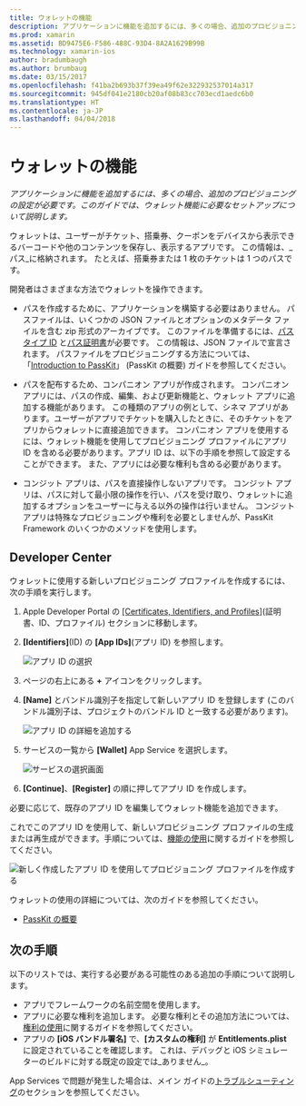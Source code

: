 ```yaml
---
title: ウォレットの機能
description: アプリケーションに機能を追加するには、多くの場合、追加のプロビジョニングの設定が必要です。 このガイドでは、ウォレット機能に必要なセットアップについて説明します。
ms.prod: xamarin
ms.assetid: BD9475E6-F586-488C-93D4-8A2A1629B99B
ms.technology: xamarin-ios
author: bradumbaugh
ms.author: brumbaug
ms.date: 03/15/2017
ms.openlocfilehash: f41ba2b693b37f39ea49f62e322932537014a317
ms.sourcegitcommit: 945df041e2180cb20af08b83cc703ecd1aedc6b0
ms.translationtype: HT
ms.contentlocale: ja-JP
ms.lasthandoff: 04/04/2018
---
```

# <a name="wallet-capabilities"></a>ウォレットの機能

_アプリケーションに機能を追加するには、多くの場合、追加のプロビジョニングの設定が必要です。このガイドでは、ウォレット機能に必要なセットアップについて説明します。_

ウォレットは、ユーザーがチケット、搭乗券、クーポンをデバイスから表示できるバーコードや他のコンテンツを保存し、表示するアプリです。 この情報は、_パス_に格納されます。 たとえば、搭乗券または 1 枚のチケットは 1 つのパスです。 

開発者はさまざまな方法でウォレットを操作できます。

*   パスを作成するために、アプリケーションを構築する必要はありません。 パスファイルは、いくつかの JSON ファイルとオプションのメタデータ ファイルを含む zip 形式のアーカイブです。 このファイルを準備するには、[パス タイプ ID](~/ios/platform/passkit.md) と[パス証明書](~/ios/platform/passkit.md)が必要です。 この情報は、JSON ファイルで宣言されます。 パスファイルをプロビジョニングする方法については、「[Introduction to PassKit](~/ios/platform/passkit.md)」 (PassKit の概要) ガイドを参照してください。

*   パスを配布するため、コンパニオン アプリが作成されます。 コンパニオン アプリには、パスの作成、編集、および更新機能と、ウォレット アプリに追加する機能があります。 この種類のアプリの例として、シネマ アプリがあります。ユーザーがアプリでチケットを購入したときに、そのチケットをアプリからウォレットに直接追加できます。 コンパニオン アプリを使用するには、ウォレット機能を使用してプロビジョニング プロファイルにアプリ ID を含める必要があります。アプリ ID は、以下の手順を参照して設定することができます。 また、アプリには必要な権利も含める必要があります。

*   コンジット アプリは、パスを直接操作しないアプリです。 コンジット アプリは、パスに対して最小限の操作を行い、パスを受け取り、ウォレットに追加するオプションをユーザーに与える以外の操作は行いません。 コンジット アプリは特殊なプロビジョニングや権利を必要としませんが、PassKit Framework のいくつかのメソッドを使用します。

## <a name="developer-center"></a>Developer Center

ウォレットに使用する新しいプロビジョニング プロファイルを作成するには、次の手順を実行します。

1.  Apple Developer Portal の [[Certificates, Identifiers, and Profiles]](https://developer.apple.com/account/ios/certificate/)\(証明書、ID、プロファイル\) セクションに移動します。
2.  **[Identifiers]**\(ID\) の **[App IDs]**\(アプリ ID\) を参照します。 
    
    ![アプリ ID の選択](wallet-capabilities-images/image17.png)

3.  ページの右上にある **+** アイコンをクリックします。
4.  **[Name]** とバンドル識別子を指定して新しいアプリ ID を登録します (このバンドル識別子は、プロジェクトのバンドル ID と一致する必要があります)。
   
    ![アプリ ID の詳細を追加する](wallet-capabilities-images/image18.png)

5.  サービスの一覧から **[Wallet]** App Service を選択します。
    
    ![サービスの選択画面](wallet-capabilities-images/image19.png)

6.  **[Continue]**、**[Register]** の順に押してアプリ ID を作成します。

必要に応じて、既存のアプリ ID を編集してウォレット機能を追加できます。

これでこのアプリ ID を使用して、新しいプロビジョニング プロファイルの生成または再生成ができます。手順については、[機能の使用](~/ios/deploy-test/provisioning/capabilities/index.md)に関するガイドを参照してください。

![新しく作成したアプリ ID を使用してプロビジョニング プロファイルを作成する](wallet-capabilities-images/image20.png)


ウォレットの使用の詳細については、次のガイドを参照してください。

*   [PassKit の概要](~/ios/platform/passkit.md)
 
## <a name="next-steps"></a>次の手順
 
以下のリストでは、実行する必要がある可能性のある追加の手順について説明します。

* アプリでフレームワークの名前空間を使用します。
* アプリに必要な権利を追加します。 必要な権利とその追加方法については、[権利の使用](~/ios/deploy-test/provisioning/entitlements.md)に関するガイドを参照してください。
* アプリの **[iOS バンドル署名]** で、**[カスタムの権利]** が **Entitlements.plist** に設定されていることを確認します。 これは、デバッグと iOS シミュレーターのビルドに対する既定の設定では_ありません_。

App Services で問題が発生した場合は、メイン ガイドの[トラブルシューティング](~/ios/deploy-test/provisioning/capabilities/index.md)のセクションを参照してください。